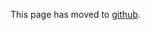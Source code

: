 This page has moved to [github](https://github.com/coq/ceps/blob/master/text/002-numeral-notation.md).
